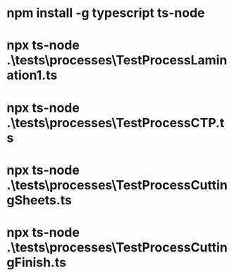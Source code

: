 # npm install -g typescript ts-node
# npx ts-node .\tests\processes\TestProcessLamination1.ts
# npx ts-node .\tests\processes\TestProcessCTP.ts
# npx ts-node .\tests\processes\TestProcessCuttingSheets.ts
# npx ts-node .\tests\processes\TestProcessCuttingFinish.ts